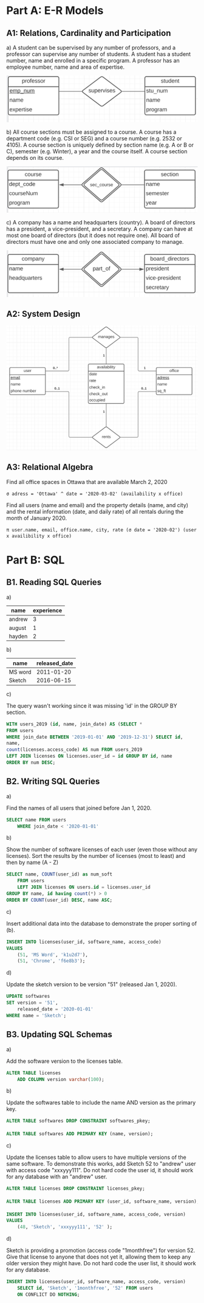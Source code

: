 # Part A: E-R Models

## A1: Relations, Cardinality and Participation
a) A student can be supervised by any number of professors, and a professor can supervise any number of students. A student has a student number, name and enrolled in a specific program. A professor has an employee number, name and area of expertise.

![imageA](images/A1a.png)

b) All course sections must be assigned to a course. A course has a department code (e.g. CSI or SEG) and a course number (e.g. 2532 or 4105). A course section is uniquely defined by section name (e.g. A or B or C), semester (e.g. Winter), a year and the course itself. A course section depends on its course.

![imageB](images/A1b.png)


c) A company has a name and headquarters (country). A board of directors has a president, a vice-president, and a secretary. A company can have at most one board of directors (but it does not require one). All board of directors must have one and only one associated company to manage.

![images](images/A1c.png)

## A2: System Design

![imagse](images/A2.png)


## A3: Relational Algebra
Find all office spaces in Ottawa that are available March 2, 2020

```
σ adress = 'Ottawa' ^ date = '2020-03-02' (availability x office)
```

Find all users (name and email) and the property details (name, and city) and the rental information (date, and daily rate) of all rentals during the month of January 2020.

```
π user.name, email, office.name, city, rate (σ date = '2020-02') (user x availibility x office)

```


# Part B: SQL

## B1. Reading SQL Queries

 a)
 
 | name | experience|
 | --- | --- |
 | andrew | 3 |
 | august | 1 |
 | hayden | 2 |

 
b)

| name | released_date |
| --- | --- |
| MS word | 2011-01-20 |
| Sketch  | 2016-06-15 |


c)

The query wasn't working since it was missing 'id' in the GROUP BY section.

```sql
WITH users_2019 (id, name, join_date) AS (SELECT *
FROM users
WHERE join_date BETWEEN '2019-01-01' AND '2019-12-31') SELECT id,
name,
count(licenses.access_code) AS num FROM users_2019
LEFT JOIN licenses ON licenses.user_id = id GROUP BY id, name
ORDER BY num DESC;
```

## B2. Writing SQL Queries
a)

 Find the names of all users that joined before Jan 1, 2020.

```sql
SELECT name FROM users
	WHERE join_date < '2020-01-01'
```

b)

Show the number of software licenses of each user (even those without any licenses). Sort the results by the number of licenses (most to least) and then by name (A - Z)

```sql
SELECT name, COUNT(user_id) as num_soft
	FROM users
	LEFT JOIN licenses ON users.id = licenses.user_id
GROUP BY name, id having count(*) > 0
ORDER BY COUNT(user_id) DESC, name ASC;
```

c)

Insert additional data into the database to demonstrate the proper sorting of (b).

```sql
INSERT INTO licenses(user_id, software_name, access_code)
VALUES 
	(51, 'MS Word', 'k1u2d7'),
	(51, 'Chrome', 'f6e8b3');
```

d)

Update the sketch version to be version "51" (released Jan 1, 2020).

```sql
UPDATE softwares 
SET version = '51',
	released_date = '2020-01-01'
WHERE name = 'Sketch';
```


## B3. Updating SQL Schemas

a)

Add the software version to the licenses table.

```sql
ALTER TABLE licenses
	ADD COLUMN version varchar(100);
```

b)

Update the softwares table to include the name AND version as the primary key.

```sql
ALTER TABLE softwares DROP CONSTRAINT softwares_pkey;

ALTER TABLE softwares ADD PRIMARY KEY (name, version);
```

c)

Update the licenses table to allow users to have multiple versions of the same software. To demonstrate this works, add Sketch 52 to "andrew" user with access code "xxxyyy111". Do not hard code the user id, it should work for any database with an "andrew" user.

```sql
ALTER TABLE licenses DROP CONSTRAINT licenses_pkey;

ALTER TABLE licenses ADD PRIMARY KEY (user_id, software_name, version);

INSERT INTO licenses(user_id, software_name, access_code, version)
VALUES
	(48, 'Sketch', 'xxxyyy111', '52' );
```

d) 

Sketch is providing a promotion (access code "1monthfree") for version 52. Give that license to anyone that does not yet it, allowing them to keep any older version they might have. Do not hard code the user list, it should work for any database.

```sql
INSERT INTO licenses(user_id, software_name, access_code, version)
	SELECT id, 'Sketch', '1monthfree', '52' FROM users 
	ON CONFLICT DO NOTHING;
```
